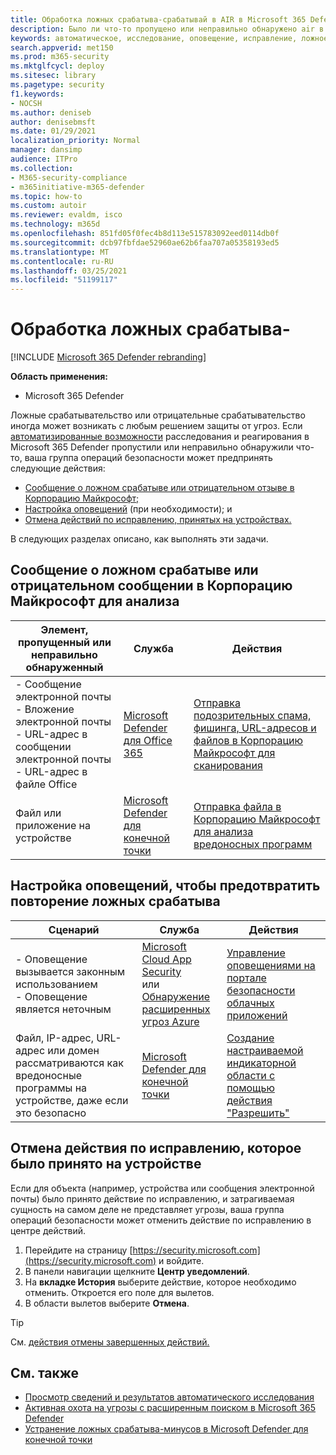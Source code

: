 ```yaml
---
title: Обработка ложных срабатыва-срабатывай в AIR в Microsoft 365 Defender
description: Было ли что-то пропущено или неправильно обнаружено air в Microsoft 365 Defender? Узнайте, как отправить ложные срабатыва или ложные отрицательные результаты в Корпорацию Майкрософт для анализа.
keywords: автоматическое, исследование, оповещение, исправление, ложное срабатывательство, ложный отрицательный
search.appverid: met150
ms.prod: m365-security
ms.mktglfcycl: deploy
ms.sitesec: library
ms.pagetype: security
f1.keywords:
- NOCSH
ms.author: deniseb
author: denisebmsft
ms.date: 01/29/2021
localization_priority: Normal
manager: dansimp
audience: ITPro
ms.collection:
- M365-security-compliance
- m365initiative-m365-defender
ms.topic: how-to
ms.custom: autoir
ms.reviewer: evaldm, isco
ms.technology: m365d
ms.openlocfilehash: 851fd05f0fec4b8d113e515783092eed0114db0f
ms.sourcegitcommit: dcb97fbfdae52960ae62b6faa707a05358193ed5
ms.translationtype: MT
ms.contentlocale: ru-RU
ms.lasthandoff: 03/25/2021
ms.locfileid: "51199117"
---
```

# <a name="handle-false-positivesnegatives-in-automated-investigation-and-response-capabilities"></a>Обработка ложных срабатыва-

[!INCLUDE [Microsoft 365 Defender rebranding](../includes/microsoft-defender.md)]

**Область применения:**
- Microsoft 365 Defender

Ложные срабатывательство или отрицательные срабатывательство иногда может возникать с любым решением защиты от угроз. Если [автоматизированные возможности](m365d-autoir.md) расследования и реагирования в Microsoft 365 Defender пропустили или неправильно обнаружили что-то, ваша группа операций безопасности может предпринять следующие действия:

- [Сообщение о ложном срабатыве или отрицательном отзыве в Корпорацию Майкрософт;](#report-a-false-positivenegative-to-microsoft-for-analysis)
- [Настройка оповещений](#adjust-an-alert-to-prevent-false-positives-from-recurring) (при необходимости); и 
- [Отмена действий по исправлению, принятых на устройствах.](#undo-a-remediation-action-that-was-taken-on-a-device) 

В следующих разделах описано, как выполнять эти задачи.

## <a name="report-a-false-positivenegative-to-microsoft-for-analysis"></a>Сообщение о ложном срабатыве или отрицательном сообщении в Корпорацию Майкрософт для анализа

|Элемент, пропущенный или неправильно обнаруженный |Служба  |Действия  |
|---------|---------|---------|
|- Сообщение электронной почты <br/>- Вложение электронной почты <br/>- URL-адрес в сообщении электронной почты<br/>- URL-адрес в файле Office      |[Microsoft Defender для Office 365](/microsoft-365/security/office-365-security/defender-for-office-365)        |[Отправка подозрительных спама, фишинга, URL-адресов и файлов в Корпорацию Майкрософт для сканирования](../office-365-security/admin-submission.md)         |
|Файл или приложение на устройстве    |[Microsoft Defender для конечной точки](/windows/security/threat-protection)         |[Отправка файла в Корпорацию Майкрософт для анализа вредоносных программ](https://www.microsoft.com/wdsi/filesubmission)         |

## <a name="adjust-an-alert-to-prevent-false-positives-from-recurring"></a>Настройка оповещений, чтобы предотвратить повторение ложных срабатыва

|Сценарий |Служба |Действия |
|--------|--------|--------|
|- Оповещение вызывается законным использованием <br/>- Оповещение является неточным    |[Microsoft Cloud App Security](/cloud-app-security)<br/> или <br/>[Обнаружение расширенных угроз Azure](/azure/security/fundamentals/threat-detection)         |[Управление оповещениями на портале безопасности облачных приложений](/cloud-app-security/managing-alerts)         |
|Файл, IP-адрес, URL-адрес или домен рассматриваются как вредоносные программы на устройстве, даже если это безопасно|[Microsoft Defender для конечной точки](/windows/security/threat-protection) |[Создание настраиваемой индикаторной области с помощью действия "Разрешить"](/windows/security/threat-protection/microsoft-defender-atp/manage-indicators) |

## <a name="undo-a-remediation-action-that-was-taken-on-a-device"></a>Отмена действия по исправлению, которое было принято на устройстве

Если для объекта (например, устройства или сообщения электронной почты) было принято действие по исправлению, и затрагиваемая сущность на самом [](m365d-action-center.md)деле не представляет угрозы, ваша группа операций безопасности может отменить действие по исправлению в центре действий.

1. Перейдите на страницу [https://security.microsoft.com](https://security.microsoft.com) и войдите. 
2. В панели навигации щелкните **Центр уведомлений**. 
3. На **вкладке История** выберите действие, которое необходимо отменить. Откроется его поле для вылетов.
4. В области вылетов выберите **Отмена**.

> [!TIP]
> См. [действия отмены завершенных действий.](m365d-autoir-actions.md#undo-completed-actions)

## <a name="see-also"></a>См. также

- [Просмотр сведений и результатов автоматического исследования](m365d-autoir-results.md)
- [Активная охота на угрозы с расширенным поиском в Microsoft 365 Defender](advanced-hunting-overview.md)
- [Устранение ложных срабатыва-минусов в Microsoft Defender для конечной точки](/windows/security/threat-protection/microsoft-defender-atp/defender-endpoint-false-positives-negatives)